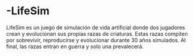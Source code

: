 # -LifeSim
LifeSim es un juego de simulación de vida artificial donde dos jugadores crean y evolucionan sus propias razas de criaturas. Estas razas compiten por sobrevivir, reproducirse y evolucionar durante 30 años simulados. Al final, las razas entran en guerra y solo una prevalecerá.
